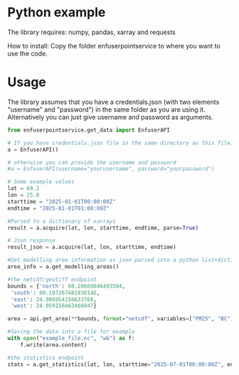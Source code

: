 # Python example

The library requires: numpy, pandas, xarray and requests

How to install: Copy the folder enfuserpointservice to where you want to use the code.

# Usage

The library assumes that you have a credentials.json (with two elements "username" and "password") in the same folder as you are using it. Alternatively you can just give username and password as arguments.

```python
from enfuserpointservice.get_data import EnfuserAPI

# If you have credentials.json file in the same directory as this file, you can use the default constructor
a = EnfuserAPI()

# otherwise you can provide the username and password
#a = EnfuserAPI(username="yourusername", password="yourpassword")

# Some example values
lat = 60.2
lon = 25.0
starttime = "2025-01-01T00:00:00Z"
endtime = "2025-01-01T01:00:00Z"

#Parsed to a dictionary of xarrays
result = a.acquire(lat, lon, starttime, endtime, parse=True)

# Json response
result_json = a.acquire(lat, lon, starttime, endtime)

#Get modelling area information as json parsed into a python list+dictionary
area_info = a.get_modelling_areas()

#the netcdf/geotiff endpoint
bounds = {'north': 60.20669046493504,
 'south': 60.197267481830146,
 'east': 24.986954156633768,
 'west': 24.959156663466047}

area = api.get_area(**bounds, format="netcdf", variables=["PM25", "BC"], startTime="2025-01-01T00:00:00Z")

#Saving the data into a file for example
with open("example_file.nc", "wb") as f:
    f.write(area.content)

#the statistics endpoint
stats = a.get_statistics(lat, lon, starttime="2025-07-01T00:00:00Z", endtime="2025-07-14T00:00:00Z")

```
